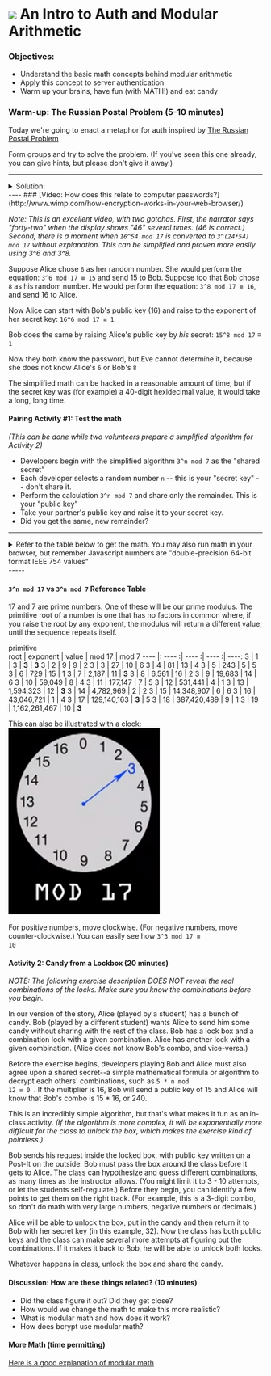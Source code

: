 # <img src="https://cloud.githubusercontent.com/assets/7833470/10899314/63829980-8188-11e5-8cdd-4ded5bcb6e36.png" height="60"> An Intro to Auth and Modular Arithmetic

### Objectives:

* Understand the basic math concepts behind modular arithmetic
* Apply this concept to server authentication
* Warm up your brains, have fun (with MATH!) and eat candy

### Warm-up:  The Russian Postal Problem (5-10 minutes)
Today we're going to enact a metaphor for auth inspired by [The Russian Postal Problem](http://www.jwstelly.org/BrainTeaser/Problem.php?id=14)

Form groups and try to solve the problem. (If you've seen this one already, you can give hints, but please don't give it away.)

----
<details>
<summary>Solution:</summary>

* Boris puts the jewel in the box with one lock and sends it to Natasha.
* Natasha puts her own lock on the box and returns it to Boris (with both locks).
* Boris removes his lock with his own key and sends it back with just Natasha's lock.
* Natasha can unlock the box with her key.

</details>
---- 
### [Video: How does this relate to computer passwords?](http://www.wimp.com/how-encryption-works-in-your-web-browser/)

_Note: This is an excellent video, with two gotchas. First, the narrator says "forty-two" when the display shows "46" several times. (46 is correct.) Second, there is a moment when `16^54 mod 17` is converted to `3^(24*54) mod 17` without explanation. This can be simplified and proven more easily using 3^6 and 3^8._

Suppose Alice chose `6` as her random number. She would perform the equation: 
<code>3^6 mod 17 &equiv; 15</code> and send 15 to Bob.
Suppose too that Bob chose `8` as his random number. He would perform the equation:
<code>3^8 mod 17 &equiv; 16</code>, and send 16 to Alice.

Now Alice can start with Bob's public key (16) and raise to the exponent of her secret key:
<code>16^6 mod 17 &equiv; 1</code>

Bob does the same by raising Alice's public key by *his* secret:
`15^8 mod 17` &equiv; `1`

Now they both know the password, but Eve cannot determine it, because she does not know Alice's `6` or Bob's `8`

The simplified math can be hacked in a reasonable amount of time, but if the secret key was (for example) a 40-digit hexidecimal value, it would take a long, long time.


#### Pairing Activity #1: Test the math
_(This can be done while two volunteers prepare a simplified algorithm for Activity 2)_

* Developers begin with the simplified algorithm `3^n mod 7` as the "shared secret"
* Each developer selects a random number `n` -- this is your "secret key" -- don't share it.
* Perform the calculation `3^n mod 7` and share only the remainder. This is your "public key"
* Take your partner's public key and raise it to your secret key.
* Did you get the same, new remainder?


-----
<details>
<summary>Refer to the table below to get the math. You may also run math in your browser, but remember Javascript numbers are "double-precision 64-bit format IEEE 754 values"</summary>
Of those 64 bits, you need a few to determine it's sign (positive or negative) and a few more in case we need to raise to an exponent. We can prove this by running in the Chrome console:

```
Math.pow(2, 53)
=> 9007199254740992  // CORRECT.
Math.pow(2, 53) + 1
= > 9007199254740992  // INCORRECT! THEY SHOULD NOT BE THE SAME!
Math.pow(2, 53) + 2
= > 9007199254740994  // ADD 2 WORKS!?!?!?
Math.pow(2,53) + 3
= > 9007199254740996
Math.pow(2,53) + 4
= >  9007199254740996 // WHAT IS HAPPENING???

```

[More info Here](http://www.2ality.com/2012/07/large-integers.html)
</details>
-----


#### `3^n mod 17` vs `3^n mod 7` Reference Table

17 and 7 are prime numbers. One of these will be our prime modulus.
The primitive root of a number is one that has no factors in common where, if you raise the root by any exponent, the modulus will return a different value, until the sequence repeats itself.

primitive <br > root | exponent | value | mod 17 | mod 7
---- |: ---- :| ---- :| ---- :| ----:
3 | 1 | 3 | **3** | **3**
3 | 2 | 9 | 9 | 2
3 | 3 | 27 | 10 | 6
3 | 4 | 81 | 13 | 4
3 | 5 | 243 | 5 | 5
3 | 6 | 729 | 15 | 1
3 | 7 | 2,187 | 11 | **3**
3 | 8 | 6,561 | 16 | 2
3 | 9 | 19,683 | 14 | 6
3 | 10 | 59,049 | 8 | 4
3 | 11 | 177,147 | 7 | 5
3 | 12 | 531,441 | 4 | 1
3 | 13 | 1,594,323 | 12 | **3**
3 | 14 |  4,782,969 | 2 | 2
3 | 15 | 14,348,907 | 6 | 6
3 | 16 | 43,046,721 | 1 | 4
3 | 17 | 129,140,163 | **3** | 5
3 | 18 | 387,420,489 | 9 | 1
3 | 19 | 1,162,261,467 | 10 | **3**

This can also be illustrated with a clock:
![](mod17.png)

For positive numbers, move clockwise. (For negative numbers, move counter-clockwise.) You can easily see how <code>3^3 mod 17 &equiv; 10</code>

#### Activity 2: Candy from a Lockbox (20 minutes)

_NOTE: The following exercise description DOES NOT reveal the real combinations of the locks. Make sure you know the combinations before you begin._

In our version of the story, Alice (played by a student) has a bunch of candy. Bob (played by a different student) wants Alice to send him some candy without sharing with the rest of the class. Bob has a lock box and a combination lock with a given combination. Alice has another lock with a given combination. (Alice does not know Bob's combo, and vice-versa.)

Before the exercise begins, developers playing Bob and Alice must also agree upon a shared secret--a simple mathematical formula or algorithm to decrypt each others' combinations, such as <code>5 * n mod 12 &equiv; 0 </code>. If the multiplier is 16, Bob will send a public key of 15 and Alice will know that Bob's combo is 15 * 16, or 240.

This is an incredibly simple algorithm, but that's what makes it fun as an in-class activity. _(If the algorithm is more complex, it will be exponentially more difficult for the class to unlock the box, which makes the exercise kind of pointless.)_

Bob sends his request inside the locked box, with public key written on a Post-It on the outside. Bob must pass the box around the class before it gets to Alice. The class can hypothesize and guess different combinations, as many times as the instructor allows. (You might limit it to 3 - 10 attempts, or let the students self-regulate.) Before they begin, you can identify a few points to get them on the right track. (For example, this is a 3-digit combo, so don't do math with very large numbers, negative numbers or decimals.)

Alice will be able to unlock the box, put in the candy and then return it to Bob with her secret key (in this example, 32). Now the class has both public keys and the class can make several more attempts at figuring out the combinations. If it makes it back to Bob, he will be able to unlock both locks.

Whatever happens in class, unlock the box and share the candy.

#### Discussion:  How are these things related? (10 minutes)

* Did the class figure it out? Did they get close?
* How would we change the math to make this more realistic?
* What is modular math and how does it work?
* How does bcrypt use modular math?


#### More Math (time permitting)
[Here is a good explanation of modular math](https://www.khanacademy.org/computing/computer-science/cryptography/modarithmetic/a/what-is-modular-arithmetic)
